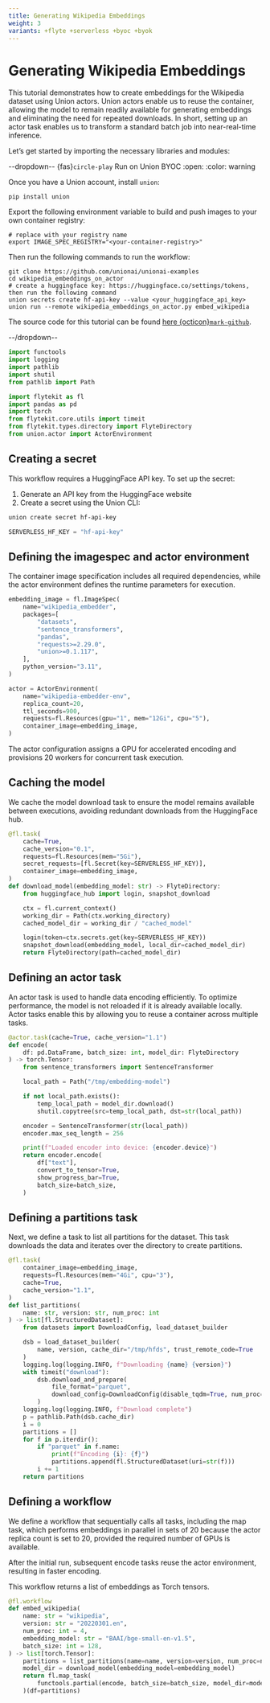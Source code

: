 ```yaml
---
title: Generating Wikipedia Embeddings
weight: 3
variants: +flyte +serverless +byoc +byok
---
```


# Generating Wikipedia Embeddings

This tutorial demonstrates how to create embeddings for the Wikipedia dataset using Union actors.
Union actors enable us to reuse the container, allowing the model to remain readily available for generating embeddings
and eliminating the need for repeated downloads.
In short, setting up an actor task enables us to transform a standard batch job into near-real-time inference.

Let’s get started by importing the necessary libraries and modules:

<!-- #region -->

--dropdown-- {fas}`circle-play` Run on Union BYOC
:open:
:color: warning

Once you have a Union account, install `union`:

```shell
pip install union
```

Export the following environment variable to build and push
images to your own container registry:

```shell
# replace with your registry name
export IMAGE_SPEC_REGISTRY="<your-container-registry>"
```

Then run the following commands to run the workflow:

```shell
git clone https://github.com/unionai/unionai-examples
cd wikipedia_embeddings_on_actor
# create a huggingface key: https://huggingface.co/settings/tokens, then run the following command
union secrets create hf-api-key --value <your_huggingface_api_key>
union run --remote wikipedia_embeddings_on_actor.py embed_wikipedia
```

The source code for this tutorial can be found [here {octicon}`mark-github`](https://www.github.com/unionai/unionai-examples/tree/main/tutorials/wikipedia_embeddings_on_actor/wikipedia_embeddings_on_actor.py).

--/dropdown--

<!-- #endregion -->

```python
import functools
import logging
import pathlib
import shutil
from pathlib import Path
```

```python
import flytekit as fl
import pandas as pd
import torch
from flytekit.core.utils import timeit
from flytekit.types.directory import FlyteDirectory
from union.actor import ActorEnvironment
```

<!-- #region -->

## Creating a secret

This workflow requires a HuggingFace API key. To set up the secret:

1. Generate an API key from the HuggingFace website
2. Create a secret using the Union CLI:

```bash
union create secret hf-api-key
```

<!-- #endregion -->

```python
SERVERLESS_HF_KEY = "hf-api-key"
```

## Defining the imagespec and actor environment

The container image specification includes all required dependencies,
while the actor environment defines the runtime parameters for execution.

```python
embedding_image = fl.ImageSpec(
    name="wikipedia_embedder",
    packages=[
        "datasets",
        "sentence_transformers",
        "pandas",
        "requests>=2.29.0",
        "union>=0.1.117",
    ],
    python_version="3.11",
)
```

```python
actor = ActorEnvironment(
    name="wikipedia-embedder-env",
    replica_count=20,
    ttl_seconds=900,
    requests=fl.Resources(gpu="1", mem="12Gi", cpu="5"),
    container_image=embedding_image,
)
```

The actor configuration assigns a GPU for accelerated encoding and
provisions 20 workers for concurrent task execution.

## Caching the model

We cache the model download task to ensure the model remains available
between executions, avoiding redundant downloads from the HuggingFace hub.

```python
@fl.task(
    cache=True,
    cache_version="0.1",
    requests=fl.Resources(mem="5Gi"),
    secret_requests=[fl.Secret(key=SERVERLESS_HF_KEY)],
    container_image=embedding_image,
)
def download_model(embedding_model: str) -> FlyteDirectory:
    from huggingface_hub import login, snapshot_download

    ctx = fl.current_context()
    working_dir = Path(ctx.working_directory)
    cached_model_dir = working_dir / "cached_model"

    login(token=ctx.secrets.get(key=SERVERLESS_HF_KEY))
    snapshot_download(embedding_model, local_dir=cached_model_dir)
    return FlyteDirectory(path=cached_model_dir)
```

## Defining an actor task

An actor task is used to handle data encoding efficiently.
To optimize performance, the model is not reloaded if it is already available locally.
Actor tasks enable this by allowing you to reuse a container across multiple tasks.

```python
@actor.task(cache=True, cache_version="1.1")
def encode(
    df: pd.DataFrame, batch_size: int, model_dir: FlyteDirectory
) -> torch.Tensor:
    from sentence_transformers import SentenceTransformer

    local_path = Path("/tmp/embedding-model")

    if not local_path.exists():
        temp_local_path = model_dir.download()
        shutil.copytree(src=temp_local_path, dst=str(local_path))

    encoder = SentenceTransformer(str(local_path))
    encoder.max_seq_length = 256

    print(f"Loaded encoder into device: {encoder.device}")
    return encoder.encode(
        df["text"],
        convert_to_tensor=True,
        show_progress_bar=True,
        batch_size=batch_size,
    )
```

## Defining a partitions task

Next, we define a task to list all partitions for the dataset.
This task downloads the data and iterates over the directory to create partitions.

```python
@fl.task(
    container_image=embedding_image,
    requests=fl.Resources(mem="4Gi", cpu="3"),
    cache=True,
    cache_version="1.1",
)
def list_partitions(
    name: str, version: str, num_proc: int
) -> list[fl.StructuredDataset]:
    from datasets import DownloadConfig, load_dataset_builder

    dsb = load_dataset_builder(
        name, version, cache_dir="/tmp/hfds", trust_remote_code=True
    )
    logging.log(logging.INFO, f"Downloading {name} {version}")
    with timeit("download"):
        dsb.download_and_prepare(
            file_format="parquet",
            download_config=DownloadConfig(disable_tqdm=True, num_proc=num_proc),
        )
    logging.log(logging.INFO, f"Download complete")
    p = pathlib.Path(dsb.cache_dir)
    i = 0
    partitions = []
    for f in p.iterdir():
        if "parquet" in f.name:
            print(f"Encoding {i}: {f}")
            partitions.append(fl.StructuredDataset(uri=str(f)))
        i += 1
    return partitions
```

## Defining a workflow

We define a workflow that sequentially calls all tasks, including the map task,
which performs embeddings in parallel in sets of 20 because the actor replica count is set to 20,
provided the required number of GPUs is available.

After the initial run, subsequent encode tasks reuse the actor environment, resulting in faster encoding.

This workflow returns a list of embeddings as Torch tensors.

```python
@fl.workflow
def embed_wikipedia(
    name: str = "wikipedia",
    version: str = "20220301.en",
    num_proc: int = 4,
    embedding_model: str = "BAAI/bge-small-en-v1.5",
    batch_size: int = 128,
) -> list[torch.Tensor]:
    partitions = list_partitions(name=name, version=version, num_proc=num_proc)
    model_dir = download_model(embedding_model=embedding_model)
    return fl.map_task(
        functools.partial(encode, batch_size=batch_size, model_dir=model_dir)
    )(df=partitions)
```
